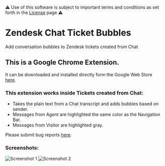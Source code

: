 ⚠️ Use of this software is subject to important terms and conditions as set forth in the [License](https://aculligan.github.io/license) page ⚠️

# Zendesk Chat Ticket Bubbles

Add conversation bubbles to Zendesk tickets created from Chat

## This is a Google Chrome Extension.

It can be downloaded and installed directly form the Google Web Store [here](https://chrome.google.com/webstore/detail/zendesk-chat-ticket-bubbl/adlagjillplchmcfiipkmbnjccfkmlci).

### This extension works inside Tickets created from Chat:

* Takes the plain text from a Chat transcript and adds bubbles based on sender.
* Messages from Agent are highlighted the same color as the Navigation Bar.
* Messages from Visitor are highlighted gray.

Please submit bug reports [here](https://github.com/aculligan/Zendesk_Chat_Ticket_Bubbles/issues).

### Screenshots:
![Screenshot 1](https://aculligan.github.io/CDN/Zendesk_Chat_Ticket_Bubbles/screenshot-1.png)
![Screenshot 2](https://aculligan.github.io/CDN/Zendesk_Chat_Ticket_Bubbles/screenshot-2.png)
